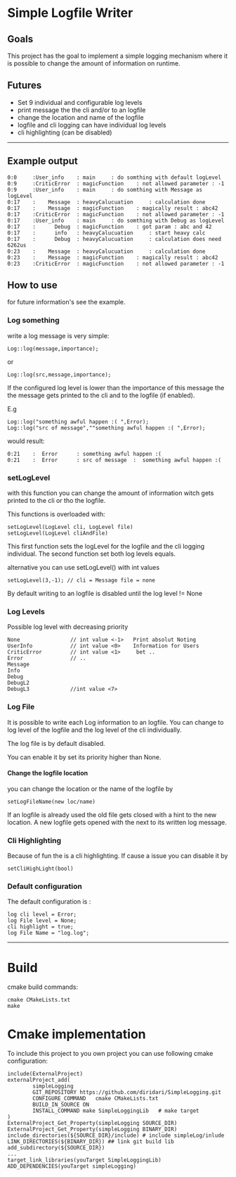 # Simple Logfile Writer

## Goals
This project has the goal to implement a simple logging mechanism where it is possible to change the amount of 
information on runtime.

## Futures
* Set 9 individual and configurable log levels
* print message the the cli and/or to an logfile
* change the location and name of the logfile
* logfile and cli logging can have individual log levels 
* cli highlighting (can be disabled) 


***

## Example output 

    0:0   	:User_info    : main	 : do somthing with default logLevel
    0:9   	:CriticError  : magicFunction	 : not allowed parameter : -1
    0:9   	:User_info    : main	 : do somthing with Message as logLevel
    0:17  	:    Message  : heavyCalucuation	 : calculation done
    0:17  	:    Message  : magicFunction	 : magically result : abc42
    0:17  	:CriticError  : magicFunction	 : not allowed parameter : -1
    0:17  	:User_info    : main	 : do somthing with Debug as logLevel
    0:17  	:      Debug  : magicFunction	 : got param : abc and 42
    0:17  	:      info   : heavyCalucuation	 : start heavy calc
    0:17  	:      Debug  : heavyCalucuation	 : calculation does need 6262us
    0:23  	:    Message  : heavyCalucuation	 : calculation done
    0:23  	:    Message  : magicFunction	 : magically result : abc42
    0:23  	:CriticError  : magicFunction	 : not allowed parameter : -1
        
## How to use
for future information's see the example.
### Log something
write a log message is very simple:

    Log::log(message,importance);
or

    Log::log(src,message,importance);
        
If the configured log level is lower than the importance of this message the the message gets printed to the cli and to 
the logfile (if enabled).

E.g

    Log::log("something awful happen :( ",Error);
    Log::log("src of message",""something awful happen :( ",Error);
would result:

    0:21  	:  Error      : something awful happen :(
    0:21  	:  Error      : src of message  :  something awful happen :(
  
### setLogLevel
with this function you can change the amount of information witch gets printed to the cli or tho the logfile.

This functions is overloaded with:

    setLogLevel(LogLevel cli, LogLevel file) 
    setLogLevel(LogLevel cliAndFile)
This first function sets the logLevel for the logfile and the cli logging individual.
The second function set both log levels equals.

alternative you can use setLogLevel() with int values

    setLogLevel(3,-1); // cli = Message file = none
By default writing to an logfile is disabled until the log level != None

    
### Log Levels
Possible log level with decreasing priority

    None                // int value <-1>   Print absolut Noting
    UserInfo            // int value <0>    Information for Users
    CriticError         // int value <1>     bet .. 
    Error               // ..
    Message
    Info
    Debug 
    DebugL2 
    DebugL3             //int value <7>    
     
### Log File
It is possible to write each Log information to an logfile. 
You can change to log level of the logfile and the log level of the cli individually.

The log file is by default disabled. 

You can  enable it by set its priority higher than None.

#### Change the logfile location
you can change the location or the name of the logfile by 

    setLogFileName(new loc/name)
If an logfile is already used the old file gets closed with a hint to the new location.
A new logfile gets opened with the next to its written log message.
### Cli Highlighting 
Because of fun the is a cli highlighting. 
If cause a issue you can disable it by 

    setCliHighLight(bool)
    
### Default configuration
The default configuration is : 

    log cli level = Error;
    log File level = None;
    cli highlight = true;
    log File Name = "log.log";
    
 ***
 # Build
 cmake build commands:
 
 	cmake CMakeLists.txt
	make 
	
 # Cmake implementation 
 To include this project to you own project you can use following cmake configuration:
 
    include(ExternalProject)
    externalProject_add(
            simpleLogging
            GIT_REPOSITORY https://github.com/diridari/SimpleLogging.git
            CONFIGURE_COMMAND   cmake CMakeLists.txt
            BUILD_IN_SOURCE ON
            INSTALL_COMMAND make SimpleLoggingLib   # make target
    )
    ExternalProject_Get_Property(simpleLogging SOURCE_DIR)
    ExternalProject_Get_Property(simpleLogging BINARY_DIR)
    include_directories(${SOURCE_DIR}/include) # include simpleLog/inlude
    LINK_DIRECTORIES(${BINARY_DIR}) ## link git build lib
    add_subdirectory(${SOURCE_DIR})
	...
    target_link_libraries(youTarget SimpleLoggingLib)
    ADD_DEPENDENCIES(youTarget simpleLogging)
